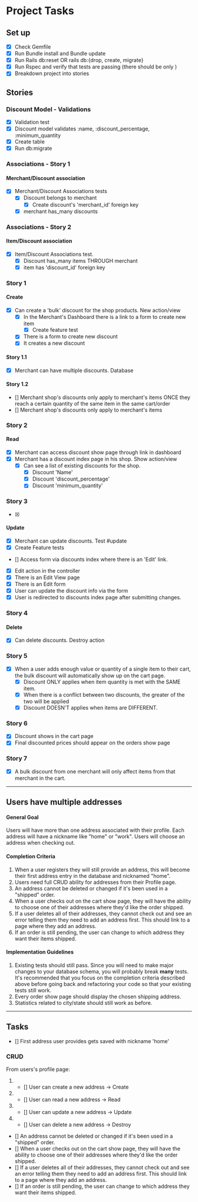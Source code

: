 # Project Tasks

## Set up

- [x] Check Gemfile
- [x] Run Bundle install and Bundle update
- [x] Run Rails db:reset OR rails db:{drop, create, migrate}
- [x] Run Rspec and verify that tests are passing (there should be only )
- [x] Breakdown project into stories

## Stories

### Discount Model - Validations

- [x] Validation test
- [x] Discount model validates :name, :discount_percentage, :minimum_quantity
- [x] Create table
- [x] Run db:migrate

### Associations - Story 1

#### Merchant/Discount association

- [x] Merchant/Discount Associations tests
  - [x] Discount belongs to merchant
    - [x] Create discount's 'merchant_id' foreign key
  - [x] merchant has_many discounts

### Associations - Story 2

#### Item/Discount association

- [x] Item/Discount Associations test.
  - [x] Discount has_many items THROUGH merchant
  - [x] item has 'discount_id' foreign key

### Story 1

#### Create

- [x] Can create a 'bulk' discount for the shop products. New action/view
  - [x] In the Merchant's Dashboard there is a link to a form to create new item
    - [x] Create feature test
  - [x] There is a form to create new discount
  - [x] It creates a new discount

#### Story 1.1

- [x] Merchant can have multiple discounts. Database

#### Story 1.2

- [] Merchant shop's discounts only apply to merchant's items ONCE they reach a certain quantity of the same item in the same cart/order
- [] Merchant shop's discounts only apply to merchant's items

### Story 2

#### Read

- [x] Merchant can access discount show page through link in dashboard
- [x] Merchant has a discount index page in his shop. Show action/view
  - [x] Can see a list of existing discounts for the shop.
    - [x] Discount 'Name'
    - [x] Discount 'discount_percentage'
    - [x] Discount 'minimum_quantity'

### Story 3
- [x]
#### Update

- [x] Merchant can update discounts. Test #update
- [x] Create Feature tests
- [] Access form via discounts index where there is an 'Edit' link.
- [x] Edit action in the controller
- [x] There is an Edit View page
- [x] There is an Edit form
- [x] User can update the discount info via the form
- [x] User is redirected to discounts index page after submitting changes.

### Story 4

#### Delete

- [x] Can delete discounts. Destroy action

### Story 5

- [x] When a user adds enough value or quantity of a single item to their cart, the bulk discount will automatically show up on the cart page.
  - [x] Discount ONLY applies when item quantity is met with the SAME item.
  - [x] When there is a conflict between two discounts, the greater of the two will be applied
  - [x] Discount DOESN'T applies when items are DIFFERENT.

### Story 6

- [x] Discount shows in the cart page
- [x] Final discounted prices should appear on the orders show page

### Story 7

- [x] A bulk discount from one merchant will only affect items from that merchant in the cart.

-------------------------
##  Users have multiple addresses

#### General Goal

Users will have more than one address associated with their profile. Each address will have a nickname like "home" or "work". Users will choose an address when checking out.

#### Completion Criteria

1. When a user registers they will still provide an address, this will become their first address entry in the database and nicknamed "home".
1. Users need full CRUD ability for addresses from their Profile page.
1. An address cannot be deleted or changed if it's been used in a "shipped" order.
1. When a user checks out on the cart show page, they will have the ability to choose one of their addresses where they'd like the order shipped.
1. If a user deletes all of their addresses, they cannot check out and see an error telling them they need to add an address first. This should link to a page where they add an address.
1. If an order is still pending, the user can change to which address they want their items shipped.

#### Implementation Guidelines

1. Existing tests should still pass. Since you will need to make major changes to your database schema, you will probably break **many** tests. It's recommended that you focus on the completion criteria described above before going back and refactoring your code so that your existing tests still work.
1. Every order show page should display the chosen shipping address.
1. Statistics related to city/state should still work as before.

---

## Tasks

- [] First address user provides gets saved with nickname 'home'

### CRUD

From users's profile page:

1. - [] User can create a new address -> Create
2. - [] User can read a new address -> Read
3. - [] User can update a new address -> Update
4. - [] User can delete a new address -> Destroy

- [] An address cannot be deleted or changed if it's been used in a "shipped" order.
- [] When a user checks out on the cart show page, they will have the ability to choose one of their addresses where they'd like the order shipped.
- [] If a user deletes all of their addresses, they cannot check out and see an error telling them they need to add an address first. This should link to a page where they add an address.
- [] If an order is still pending, the user can change to which address they want their items shipped.